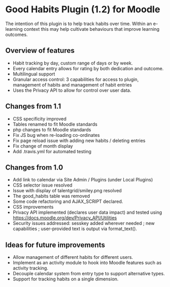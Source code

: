 # Good Habits Plugin (1.2) for Moodle

The intention of this plugin is to help track habits over time. Within an e-learning context this may help cultivate behaviours that improve learning outcomes.

## Overview of features

- Habit tracking by day, custom range of days or by week.
- Every calendar entry allows for rating by both dedication and outcome.
- Multilingual support
- Granular access control: 3 capabilities for access to plugin, management of habits and management of habit entries
- Uses the Privacy API to allow for control over user data.

## Changes from 1.1

- CSS specificity improved
- Tables renamed to fit Moodle standards
- php changes to fit Moodle standards
- Fix JS bug when re-loading co-ordinates
- Fix page reload issue with adding new habits / deleting entries
- Fix change of month display
- Add .travis.yml for automated testing

## Changes from 1.0

- Add link to calendar via Site Admin / Plugins (under Local Plugins)
- CSS selector issue resolved
- Issue with display of talentgrid/smiley.png resolved
- The good_habits table was removed
- Some code refactoring and AJAX_SCRIPT declared.
- CSS improvements
- Privacy API implemented (declares user data impact) and tested using https://docs.moodle.org/dev/Privacy_API/Utilities
- Security issues addressed: sesskey added wherever needed ; new capabilities ; user-provided text is output via format_text().

## Ideas for future improvements

- Allow management of different habits for different users.
- Implement as an activity module to hook into Moodle features such as activity tracking.
- Decouple calendar system from entry type to support alternative types.
- Support for tracking habits on a single dimension.